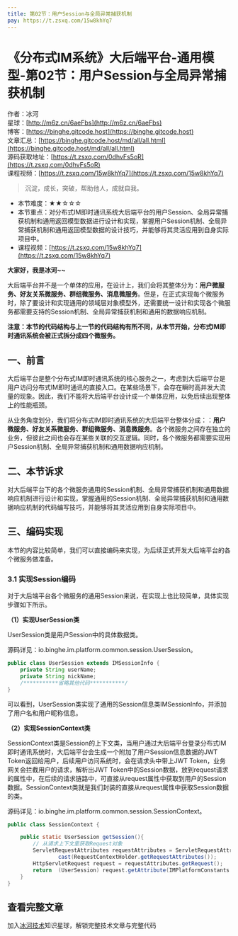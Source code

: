```yaml
---
title: 第02节：用户Session与全局异常捕获机制
pay: https://t.zsxq.com/15w8khYq7
---
```


# 《分布式IM系统》大后端平台-通用模型-第02节：用户Session与全局异常捕获机制

作者：冰河
<br/>星球：[http://m6z.cn/6aeFbs](http://m6z.cn/6aeFbs)
<br/>博客：[https://binghe.gitcode.host](https://binghe.gitcode.host)
<br/>文章汇总：[https://binghe.gitcode.host/md/all/all.html](https://binghe.gitcode.host/md/all/all.html)
<br/>源码获取地址：[https://t.zsxq.com/0dhvFs5oR](https://t.zsxq.com/0dhvFs5oR)
<br/>课程视频：[https://t.zsxq.com/15w8khYq7](https://t.zsxq.com/15w8khYq7)

> 沉淀，成长，突破，帮助他人，成就自我。

* 本节难度：★★☆☆☆
* 本节重点：对分布式IM即时通讯系统大后端平台的用户Session、全局异常捕获机制和通用返回模型数据进行设计和实现，掌握用户Session机制、全局异常捕获机制和通用返回模型数据的设计技巧，并能够将其灵活应用到自身实际项目中。
* 课程视频：[https://t.zsxq.com/15w8khYq7](https://t.zsxq.com/15w8khYq7)

**大家好，我是冰河~~**

大后端平台并不是一个单体的应用，在设计上，我们会将其整体分为：**用户微服务、好友关系微服务、群组微服务、消息微服务**。但是，在正式实现每个微服务时，除了要设计和实现通用的领域层对象模型外，还需要统一设计和实现各个微服务都需要支持的Session机制、全局异常捕获机制和通用的数据响应机制。

**注意：本节的代码结构与上一节的代码结构有所不同，从本节开始，分布式IM即时通讯系统会被正式拆分成四个微服务。**

## 一、前言

大后端平台是整个分布式IM即时通讯系统的核心服务之一，考虑到大后端平台是用户访问分布式IM即时通讯的直接入口。在某些场景下，会存在瞬时高并发大流量的现象。因此，我们不能将大后端平台设计成一个单体应用，以免后续出现整体上的性能瓶颈。

从业务角度划分，我们将分布式IM即时通讯系统的大后端平台整体分成：：**用户微服务、好友关系微服务、群组微服务、消息微服务**。各个微服务之间存在独立的业务，但彼此之间也会存在某些关联的交互逻辑。同时，各个微服务都需要实现用户Session机制、全局异常捕获机制和通用数据响应机制。

## 二、本节诉求

对大后端平台下的各个微服务通用的Session机制、全局异常捕获机制和通用数据响应机制进行设计和实现，掌握通用的Session机制、全局异常捕获机制和通用数据响应机制的代码编写技巧，并能够将其灵活应用到自身实际项目中。

## 三、编码实现

本节的内容比较简单，我们可以直接编码来实现，为后续正式开发大后端平台的各个微服务做准备。

### 3.1 实现Session编码

对于大后端平台各个微服务的通用Session来说，在实现上也比较简单，具体实现步骤如下所示。

**（1）实现UserSession类**

UserSession类是用户Session中的具体数据类。

源码详见：io.binghe.im.platform.common.session.UserSession。

```java
public class UserSession extends IMSessionInfo {
    private String userName;
    private String nickName;
    /***********省略其他代码***********/
}
```

可以看到，UserSession类实现了通用的Session信息类IMSessionInfo，并添加了用户名和用户昵称信息。

**（2）实现SessionContext类**

SessionContext类是Session的上下文类，当用户通过大后端平台登录分布式IM即时通讯系统时，大后端平台会生成一个附加了用户Session信息数据的JWT Token返回给用户，后续用户访问系统时，会在请求头中带上JWT Token，业务网关会拦截用户的请求，解析出JWT Token中的Session数据，放到request请求的属性中，在后续的请求链路中，可直接从request属性中获取到用户的Session数据。SessionContext类就是我们封装的直接从request属性中获取Session数据的类。

源码详见：io.binghe.im.platform.common.session.SessionContext。

```java
public class SessionContext {

    public static UserSession getSession(){
        // 从请求上下文里获取Request对象
        ServletRequestAttributes requestAttributes = ServletRequestAttributes.class.
                cast(RequestContextHolder.getRequestAttributes());
        HttpServletRequest request = requestAttributes.getRequest();
        return  (UserSession) request.getAttribute(IMPlatformConstants.SESSION);
    }
}
```
## 查看完整文章

加入[冰河技术](http://m6z.cn/6aeFbs)知识星球，解锁完整技术文章与完整代码